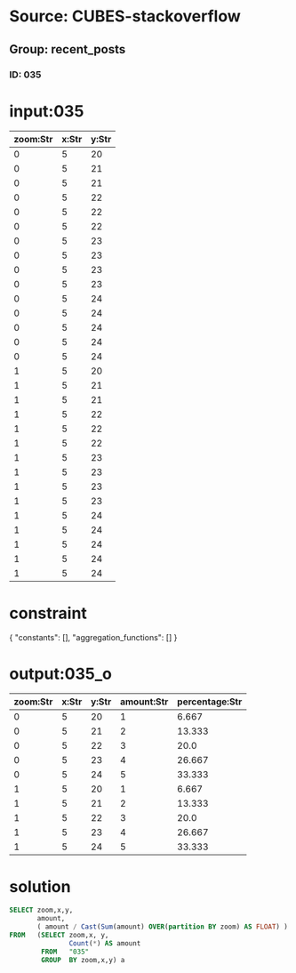 # Source: CUBES-stackoverflow
## Group: recent_posts
### ID: 035

# input:035

| zoom:Str | x:Str | y:Str |
|---|---|---|
| 0 | 5 | 20 |
| 0 | 5 | 21 |
| 0 | 5 | 21 |
| 0 | 5 | 22 |
| 0 | 5 | 22 |
| 0 | 5 | 22 |
| 0 | 5 | 23 |
| 0 | 5 | 23 |
| 0 | 5 | 23 |
| 0 | 5 | 23 |
| 0 | 5 | 24 |
| 0 | 5 | 24 |
| 0 | 5 | 24 |
| 0 | 5 | 24 |
| 0 | 5 | 24 |
| 1 | 5 | 20 |
| 1 | 5 | 21 |
| 1 | 5 | 21 |
| 1 | 5 | 22 |
| 1 | 5 | 22 |
| 1 | 5 | 22 |
| 1 | 5 | 23 |
| 1 | 5 | 23 |
| 1 | 5 | 23 |
| 1 | 5 | 23 |
| 1 | 5 | 24 |
| 1 | 5 | 24 |
| 1 | 5 | 24 |
| 1 | 5 | 24 |
| 1 | 5 | 24 |

# constraint

{
  "constants": [],
  "aggregation_functions": []
}

# output:035_o

| zoom:Str | x:Str | y:Str | amount:Str | percentage:Str |
|---|---|---|---|---|
| 0 | 5 | 20 | 1 | 6.667 |
| 0 | 5 | 21 | 2 | 13.333 |
| 0 | 5 | 22 | 3 | 20.0 |
| 0 | 5 | 23 | 4 | 26.667 |
| 0 | 5 | 24 | 5 | 33.333 |
| 1 | 5 | 20 | 1 | 6.667 |
| 1 | 5 | 21 | 2 | 13.333 |
| 1 | 5 | 22 | 3 | 20.0 |
| 1 | 5 | 23 | 4 | 26.667 |
| 1 | 5 | 24 | 5 | 33.333 |

# solution

```sql
SELECT zoom,x,y,
       amount,
       ( amount / Cast(Sum(amount) OVER(partition BY zoom) AS FLOAT) ) * 100 as amt_percentage
FROM   (SELECT zoom,x, y,
               Count(*) AS amount
        FROM   "035"
        GROUP  BY zoom,x,y) a

```
